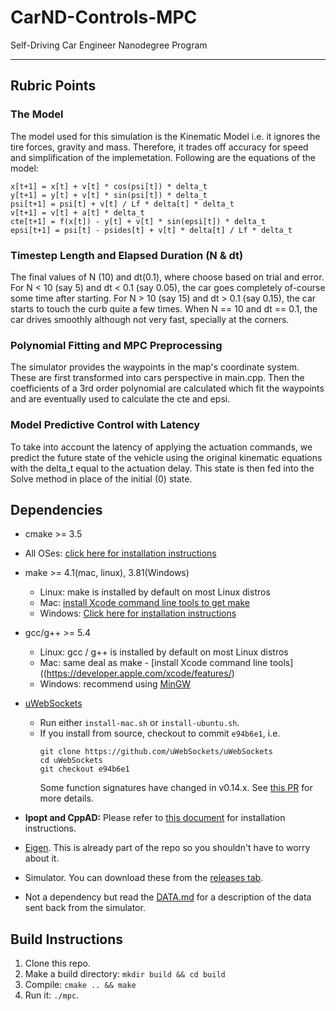 # CarND-Controls-MPC
Self-Driving Car Engineer Nanodegree Program

---


## Rubric Points

### The Model
The model used for this simulation is the Kinematic Model i.e. it ignores the tire forces, gravity and mass. Therefore, it trades off accuracy for speed and simplification of the implemetation. Following are the equations of the model:

```
x[t+1] = x[t] + v[t] * cos(psi[t]) * delta_t
y[t+1] = y[t] + v[t] * sin(psi[t]) * delta_t
psi[t+1] = psi[t] + v[t] / Lf * delta[t] * delta_t
v[t+1] = v[t] + a[t] * delta_t
cte[t+1] = f(x[t]) - y[t] + v[t] * sin(epsi[t]) * delta_t
epsi[t+1] = psi[t] - psides[t] + v[t] * delta[t] / Lf * delta_t

```

### Timestep Length and Elapsed Duration (N & dt)
The final values of N (10) and dt(0.1), where choose based on trial and error. For N < 10 (say 5) and dt < 0.1 (say 0.05), the car goes completely of-course some time after starting. For N > 10 (say 15) and dt > 0.1 (say 0.15), the car starts to touch the curb quite a few times. When N == 10 and dt == 0.1, the car drives smoothly although not very fast, specially at the corners.

### Polynomial Fitting and MPC Preprocessing
The simulator provides the waypoints in the map's coordinate system. These are first transformed into cars perspective in main.cpp. Then the coefficients of a 3rd order polynomial are calculated which fit the waypoints and are eventually used to calculate the cte and epsi. 

### Model Predictive Control with Latency
To take into account the latency of applying the actuation commands, we predict the future state of the vehicle using the original kinematic equations with the delta_t equal to the actuation delay. This state is then fed into the Solve method in place of the initial (0) state.

## Dependencies

* cmake >= 3.5
 * All OSes: [click here for installation instructions](https://cmake.org/install/)
* make >= 4.1(mac, linux), 3.81(Windows)
  * Linux: make is installed by default on most Linux distros
  * Mac: [install Xcode command line tools to get make](https://developer.apple.com/xcode/features/)
  * Windows: [Click here for installation instructions](http://gnuwin32.sourceforge.net/packages/make.htm)
* gcc/g++ >= 5.4
  * Linux: gcc / g++ is installed by default on most Linux distros
  * Mac: same deal as make - [install Xcode command line tools]((https://developer.apple.com/xcode/features/)
  * Windows: recommend using [MinGW](http://www.mingw.org/)
* [uWebSockets](https://github.com/uWebSockets/uWebSockets)
  * Run either `install-mac.sh` or `install-ubuntu.sh`.
  * If you install from source, checkout to commit `e94b6e1`, i.e.
    ```
    git clone https://github.com/uWebSockets/uWebSockets
    cd uWebSockets
    git checkout e94b6e1
    ```
    Some function signatures have changed in v0.14.x. See [this PR](https://github.com/udacity/CarND-MPC-Project/pull/3) for more details.

* **Ipopt and CppAD:** Please refer to [this document](https://github.com/udacity/CarND-MPC-Project/blob/master/install_Ipopt_CppAD.md) for installation instructions.
* [Eigen](http://eigen.tuxfamily.org/index.php?title=Main_Page). This is already part of the repo so you shouldn't have to worry about it.
* Simulator. You can download these from the [releases tab](https://github.com/udacity/self-driving-car-sim/releases).
* Not a dependency but read the [DATA.md](./DATA.md) for a description of the data sent back from the simulator.


## Build Instructions

1. Clone this repo.
2. Make a build directory: `mkdir build && cd build`
3. Compile: `cmake .. && make`
4. Run it: `./mpc`.


